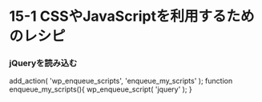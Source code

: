 # 15-1 CSSやJavaScriptを利用するためのレシピ

### jQueryを読み込む

add_action( 'wp_enqueue_scripts', 'enqueue_my_scripts' );
function enqueue_my_scripts(){
	wp_enqueue_script( 'jquery' );
}




